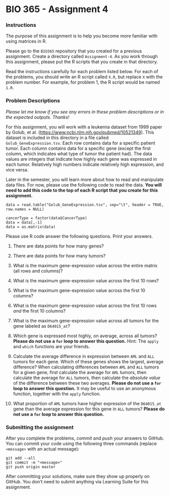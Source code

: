 # BIO 365 - Assignment 4

### Instructions

The purpose of this assignment is to help you become more familiar with using matrices in R. 

Please go to the `BIO365` repository that you created for a previous assignment. Create a directory called `Assignment-4`. As you work through this assignment, please put the R scripts that you create in that directory.

Read the instructions carefully for each problem listed below. For each of the problems, you should write an R script called `X.R`, but replace `X` with the problem number. For example, for problem 1, the R script would be named `1.R`.

### Problem Descriptions

*Please let me know if you see any errors in these problem descriptions or in the expected outputs. Thanks!*

For this assignment, you will work with a leukemia dataset from 1999 paper by Golub, et al. (https://www.ncbi.nlm.nih.gov/pubmed/10521349). This dataset is included in this directory in a file called `Golub_GeneExpression.tsv`. Each row contains data for a specific patient tumor. Each column contains data for a specific gene (except the first column, which indicates what type of tumor the patient had). The data values are integers that indicate how highly each gene was expressed in each tumor. Relatively high numbers indicate relatively high expression, and vice versa.

Later in the semester, you will learn more about how to read and manipulate data files. For now, please use the following code to read the data. **You will need to add this code to the top of each R script that you create for this assignment.**

```
data = read.table("Golub_GeneExpression.tsv", sep="\t", header = TRUE, row.names = NULL)

cancerType = factor(data$CancerType)
data = data[,-1]
data = as.matrix(data)
```

Please use R code answer the following questions. Print your answers.

1. There are data points for how many genes?

2. There are data points for how many tumors?

3. What is the maximum gene-expression value across the entire matrix (all rows and columns)?

4. What is the maximum gene-expression value across the first 10 rows?

5. What is the maximum gene-expression value across the first 10 columns?

6. What is the maximum gene-expression value across the first 10 rows *and* the first 10 columns?

7. What is the maximum gene-expression value across all tumors for the gene labeled as `D64015_at`?

8. Which gene is expressed most highly, on average, across all tumors? **Please do not use a `for` loop to answer this question.** Hint: The `apply` and `which` functions are your friends.

9. Calculate the average difference in expression between `AML` and `ALL` tumors for each gene. Which of these genes shows the largest, average difference? When calculating differences between `AML` and `ALL` tumors for a given gene, first calculate the average for `AML` tumors, then calculate the average for `ALL` tumors, then calculate the *absolute value* of the difference between these two averages. **Please do not use a `for` loop to answer this question.** It may be useful to use an anonymous function, together with the `apply` function.

10. What proportion of `AML` tumors have higher expression of the `D64015_at` gene than the average expression for this gene in `ALL` tumors? **Please do not use a `for` loop to answer this question.**


### Submitting the assignment

After you complete the problems, *commit* and *push* your answers to GitHub. You can commit your code using the following three commands (replace `<message>` with an actual message):

```
git add --all
git commit -m "<message>"
git push origin master
```

After committing your solutions, make sure they show up properly on GitHub. You don't need to submit anything via Learning Suite for this assignment.
